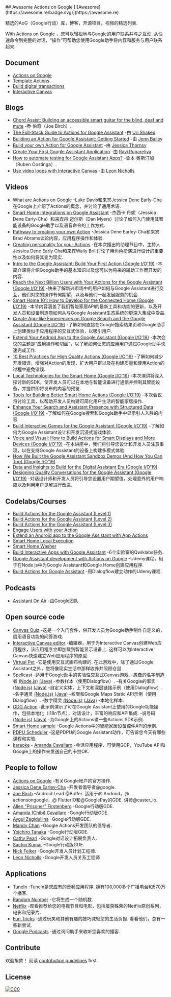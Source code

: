 <div class="github-widget" data-repo="ravirupareliya/awesome-actions-on-google"></div>
<script async src="https://pagead2.googlesyndication.com/pagead/js/adsbygoogle.js"></script><ins class="adsbygoogle" style="display:block" data-ad-client="ca-pub-6890694312814945" data-ad-slot="5473692530" data-ad-format="auto"  data-full-width-responsive="true"></ins><script>(adsbygoogle = window.adsbygoogle || []).push({});</script>
## Awesome Actions on Google  [![Awesome](https://awesome.re/badge.svg)](https://awesome.re)

精选的AoG（Google行动）库，博客，开源项目，视频的精选列表.

With [Actions on Google](https://developers.google.com/actions/) ，您可以轻松地与Google的用户联系并与之互动.  从快速命令到完整的对话，“操作”可帮助您使用Google助手将内容和服务与用户联系起来.



## Document

- [Actions on Google](https://developers.google.com/actions/)
- [Template Actions](https://developers.google.com/actions/templates/)
- [Build digital transactions](https://developers.google.com/actions/transactions/digital/dev-guide-digital)
- [Interactive Canvas](https://developers.google.com/actions/interactivecanvas)

## Blogs
- [Chord Assist: Building an accessible smart guitar for the blind, deaf and mute](https://medium.com/google-developer-experts/chord-assist-building-an-accessible-smart-guitar-for-the-mute-deaf-and-blind-4f81669ab663) -乔·伯奇（Joe Birch）.
- [The Full-Stack Guide to Actions for Google Assistant](https://medium.com/google-developer-experts/the-full-stack-guide-to-actions-for-google-assistant-e1765edd075b) -由 [Uri Shaked](https://twitter.com/UriShaked)
- [Building an Action for Google Assistant: Getting Started](https://www.raywenderlich.com/1217997-building-an-action-for-google-assistant-getting-started) -由 [Jenn Bailey](https://www.raywenderlich.com/u/invisigothcodegirl)
- [Build your own Action for Google Assistant](https://www.androidauthority.com/how-to-build-google-assistant-actions-877154/) -由 [Jessica Thornsy](https://www.androidauthority.com/author/jessicathornsby/)
- [Create Your First Google Assistant Application](https://android.jlelse.eu/create-your-first-google-assitant-application-9a51cea37728) -由 [Ravi Rupareliya](https://twitter.com/ravi_rupareliya)
- [How to automate testing for Google Assistant Apps?](https://xebia.com/blog/how-to-automate-testing-for-google-assistant-apps/) -鲁本·奥斯汀加（Ruben Oostinga）.
- [Use video loops with Interactive Canvas](https://medium.com/google-developers/use-video-loops-with-interactive-canvas-dc7503e95c6a) -由 [Leon Nicholls](https://twitter.com/TheLeonNicholls)

## Videos
- [What are Actions on Google](https://youtu.be/D-lhorsDlUQ) -Luke Davis和来宾Jessica Dene Early-Cha在Google上介绍了Actions的概念，并讨论了通用术语.
- [Smart Home Integrations on Google Assistant](https://youtu.be/cxABjSOa6RY) -杰西卡·丹妮（Jessica Dene Early-Cha）和来宾丹·迈尔斯（Dan Myers）讨论了如何入门使用其智能设备的Google助手以及语音命令的工作方式.
- [Pathway to creating your own Action](https://youtu.be/Jy4CsxNafeE) -Jessica Dene Earley-Cha和来宾Brad Abrams谈论内容，应用程序操作和体验. 
- [Creating personality for your Actions](https://youtu.be/dh_mixqvrP0) -在本次播出的助理节目中，主持人Jessica Dene Early Cha和来宾Wally Brill讨论了用角色扮演进行设计的重要性以及如何将其变为现实.
- [Intro to the Google Assistant: Build Your First Action (Google I/O'19)](https://youtu.be/dpNrq_wiqGs) -本简介课将介绍Google助手的基本知识以及您可以为将来的辅助工作而开发的内容.
- [Reach the Next Billion Users with Your Actions for the Google Assistant (Google I/O'19)](https://youtu.be/ak6Uj02DTjk) -快来了解新兴市场中的用户如何与Google Assistant进行交互，他们对您的操作有何期望，以及与他们一起发展服务的机会.
- [Smart Home 101: How to Develop for the Connected Home (Google I/O'19)](https://youtu.be/SJ2KYVKfURA) -本节内容涵盖了我们智能家居API的最新工具和功能的更新，以及开发人员和设备制造商如何从与Google Assistant生态系统的更深入集成中受益.
- [Create App-like Experiences on Google Search and the Google Assistant (Google I/O'19)](https://youtu.be/0Hyt7gjHYO4) -了解如何直接在Google搜索结果页和Google助手上创建类似于应用程序的交互式体验，以吸引用户.
- [Extend Your Android App to the Google Assistant (Google I/O'19)](https://youtu.be/vQALSeGy9aY) -本次会议的主题是“应用操作和切面”，以了解如何让您的应用用户通过Google助手快速完成工作.
- [10 Best Practices for High Quality Actions (Google I/O'19)](https://youtu.be/oo5dFEW0Vk8) -了解如何减少开发错误，增强对Action的发现，扩大用户群以及在构建质量和使用Action的过程中避免错误.
- [Local Technologies for the Smart Home (Google I/O'19)](https://youtu.be/Y6Ue5hQ9meM) -本次演讲将深入探讨新的SDK，使开发人员可以在本地与智能设备进行通信并控制其智能设备，并提供即将发布的内容的预览.
- [Tools for Building Better Smart Home Actions (Google I/O'19)](https://youtu.be/1I-7lpZu_PA) -本次会议将讨论工具，以帮助开发人员构建可简化用户生活的智能家居操作.
- [Enhance Your Search and Assistant Presence with Structured Data (Google I/O'19)](https://youtu.be/GR1j2ADyGvA) -了解如何在Google搜索和Google助手中显示引人入胜的内容.
- [Build Interactive Games for the Google Assistant (Google I/O'19)](https://youtu.be/J8lsvvJ21Ok) -了解如何为Google Assistant设计和开发沉浸式游戏体验.
- [Voice and Visual: How to Build Actions for Smart Displays and More Devices (Google I/O'19)](https://youtu.be/Oh4lCL05XWc) -在本讲座中，我们将引导您设计和开发人员注意事项，以在支持Google Assistant的设备上构建多模式体验.
- [How We Built the Google Assistant Sandbox Demos (And How You Can Too) (Google I/O'19)](https://youtu.be/w2wDR8rr0Hk) 
- [Data and Insights to Build for the Digital Assistant Era (Google I/O'19)](https://youtu.be/b3nDCC2K3rY)
- [Designing Quality Conversations for the Google Assistant (Google I/O'19)](https://youtu.be/ZRjkSqVedfY) -对话设计师和开发人员将引导您设置用户期望值，处理意外的用户响应以及利用用户见解进行改进.

## Codelabs/Courses
- [Build Actions for the Google Assistant (Level 1)](https://codelabs.developers.google.com/codelabs/actions-1/index.html)
- [Build Actions for the Google Assistant (Level 2)](https://codelabs.developers.google.com/codelabs/actions-2/index.html)
- [Build Actions for the Google Assistant (Level 3)](https://codelabs.developers.google.com/codelabs/actions-3/index.html)
- [Engage Users with your Action](https://codelabs.developers.google.com/codelabs/actions-user-engagement/index.html)
- [Extend an Android app to the Google Assistant with App Actions](https://codelabs.developers.google.com/codelabs/appactions/index.html)
- [Smart Home Local Execution](https://codelabs.developers.google.com/codelabs/smarthome-local/index.html)
- [Smart Home Washer](https://codelabs.developers.google.com/codelabs/smarthome-washer/index.html)
- [Build Interactive Apps with Google Assistant](https://www.qwiklabs.com/quests/61) -6个实验室的Qwiklabs任务.
- [Google Assistant development with Actions on Google](https://www.udemy.com/course/actions-on-google-app-google-assistant/) -Udemy课程，用于在Node.js中为Google Assistant和Google Home创建应用程序.
- [Build Actions for Google Assistant](https://www.udemy.com/course/buildactionsforgoogleassistant/) -用Dialogflow建立动作的Udemy课程.

## Podcasts
- [Assistant On Air](https://podcasts.google.com/?feed=aHR0cHM6Ly9hY3Rpb25zb25nb29nbGUubGlic3luLmNvbS9yc3M&ved=0CAAQ4aUDahcKEwiQruG2mJTnAhUAAAAAHQAAAAAQAQ) -由Google团队

## Open source code
- [Canvas Quiz](https://github.com/googlecreativelab/aog-canvas-quiz) -这是一个入门套件，供开发人员为Google助手制作自定义的，启用语音功能的问答游戏.
- [Interactive Canvas editor](https://github.com/actions-on-google-labs/interactive-canvas-editor-nodejs)  -编辑器，用于为Interactive Canvas创建Web应用程序，该应用程序立即加载到智能显示设备上.  这样可以为Interactive Canvas快速建立Web应用程序的原型.
- [Virtual Pet](https://github.com/actions-on-google-labs/virtual-pet-game-nodejs)  -它是使用交互式画布构建的.  在此游戏中，除了通过Google Assistant之外，您将像现实生活中那样收养并照顾仓鼠.
- [Spellcast](https://github.com/actions-on-google-labs/dialogflow-spellcast-nodejs) -适用于Google助手的实验性交互式Canvas游戏.
-愚蠢的名字制造者 [(Node.js)](https://github.com/actions-on-google/dialogflow-silly-name-maker-webhook-nodejs) [(Java)](https://github.com/actions-on-google/dialogflow-silly-name-maker-webhook-java) -参数样本（使用Dialogflow）.
-有关Google的事实 [(Node.js)](https://github.com/actions-on-google/dialogflow-facts-about-google-nodejs) [(Java)](https://github.com/actions-on-google/dialogflow-silly-name-maker-webhook-java) -自定义实体，上下文和深层链接示例（使用Dialogflow）.
-名字通灵 [(Node.js)](https://github.com/actions-on-google/dialogflow-name-psychic-nodejs) [(Java)](https://github.com/actions-on-google/dialogflow-name-psychic-java) -权限和Google Maps Static API示例（使用Dialogflow）.
-数字精灵 [(Node.js)](https://github.com/actions-on-google/dialogflow-number-genie-nodejs) [(Java)](https://github.com/actions-on-google/dialogflow-number-genie-java) -本地化样本.
- [GDG Action](https://github.com/actions-on-google/dialogflow-gdg-nodejs) -此示例演示了可在Google Assistant上使用的Google功能操作，包括本地化（i18n节点），对话设计，丰富的响应和API集成.
-说号码 [(Node.js)](https://github.com/actions-on-google/actionssdk-say-number-nodejs) [(Java)](https://github.com/actions-on-google/actionssdk-say-number-java) -为Google上的Actions讲一些Actions SDK示例.
- [Smart Home sample](https://github.com/actions-on-google/smart-home-nodejs) -Google Actions中的智能家居设备控件API的示例.
- [PDPU Scheduler](https://github.com/nish17/scheduler) -这是PDPU的Google Assistant动作，可告诉您今天有哪些课程和实验.
- [karaoke](https://github.com/amdcaruso/karaoke) - [Amanda Cavallaro](https://github.com/amdcaruso) -会话应用程序，可使用GCP，YouTube API和Google上的操作来发送自己的卡拉OK.

## People to follow
- [Actions on Google](https://twitter.com/actionsongoogle) -有关Google帐户的官方操作.
- [Jessica Dene Earley-Cha](https://twitter.com/chatasweetie) -开发者倡导者@google.
- [Joe Birch](https://twitter.com/hitherejoe)  -Android Lead @Buffer.  适用于@ Android，@ actionsongoogle，@ FlutterIO和@GooglePay的GDE.  讲师@caster_io.
- [Allen "Prisoner" Firstenberg](https://twitter.com/afirstenberg) -Google行动版GDE.
- [Amanda (Chibi) Cavallaro](https://twitter.com/chibichibibr) -Google行动版GDE.
- [Aygul Zagidullina](https://twitter.com/aygul) -Google行动版GDE.
- [Mandy Chan](https://twitter.com/MandyChanNYC) -Google Actions开发团队的倡导者.
- [Yoichiro Tanaka](https://twitter.com/yoichiro) -Google行动版GDE.
- [Cathy Pearl](https://twitter.com/cpearl42) -Google对话设计拓展负责人.
- [Sachin Kumar](https://twitter.com/sachin_atk) -Google行动版GDE.
- [Nick Felker](https://twitter.com/handnf) -Google开发人员计划工程师.
- [Leon Nicholls](https://twitter.com/TheLeonNicholls) -Google开发人员关系工程师

## Applications
- [TuneIn](https://assistant.google.com/services/a/uid/000000c9bec03997)  -TuneIn是您应有的音频应用程序.  拥有100,000多个广播电台和570万个播客.
- [Random Number](https://assistant.google.com/services/a/uid/0000003b4796e827) -它将生成一个随机数.
- [Netflix](https://assistant.google.com/services/a/uid/0000002a8e07d537) -观看推荐给您的电视节目和电影，包括屡获殊荣的Netflix原创系列，电影和纪录片.
- [Fun Tricks](https://assistant.google.com/services/a/uid/00000038e95bb789)  -通过玩笑和其他有趣的技巧减轻您的生活负担.  看看他们，总有一些新尝试.
- [Google Podcasts](https://assistant.google.com/services/a/uid/000000e0ea9c992f) -通过询问助手来收听您喜欢的播客.

## Contribute

 欢迎捐款！  阅读 [contribution guidelines](https://github.com/ravirupareliya/awesome-actions-on-google/blob/master/contributing.md) first.

## License

[![CC0](https://mirrors.creativecommons.org/presskit/buttons/88x31/svg/cc-zero.svg)](https://creativecommons.org/publicdomain/zero/1.0/)
